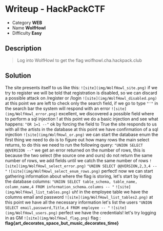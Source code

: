 # **Writeup - HackPackCTF**

* Category **WEB** 
* Name **WolfHowl** 
* Difficulty **Easy**


## Description

> Log into WolfHowl to get the flag
>wolfhowl.cha.hackpack.club


## **Solution**

The site presents itself to us like this:
`![site](img/WolfHowl_site.png)`
if we try to register we will be told that registration is disabled, so we can discard a possible attack on /register or /login
`![site](img/WolfHowl_disabled.png)`
at this point we are left to check only the search field, if we go to type `"'"` in the search bar the system will respond with an error
`![site](img/WolfHowl_error.png)`
excellent, we discovered a possible field where to perform a sql injection !
at this point we do a basic injection and see what happens:
`"OR 1=1 --"`
ok by forcing the field to True the site responds to us with all the artists in the database at this point we have confirmation of a sql injection
`![site](img/WolfHowl_or.png)`
we can start the database enum
the first thing we need to do is to figure out how many rows the main select returns, to do this we need to run the following query: 
`"UNION SELECT @@VERSION --"`
we get an error returned on the number of rows, this is because the two select (the source one and ours) do not return the same number of rows, we add fields until we catch the same number of rows
`![site](img/WolfHowl_select_error.png)`
`"UNION SELECT @@VERSION,2,3,4 --"`
`![site](img/WolfHowl_select_enum_rows.png)`
perfect! now we can start gathering information about where the flag is storing, let's start by listing the database columns:
`"UNION SELECT table_schema, table_name, column_name,4 FROM information_schema.columns -- "`
`![site](img/WolfHowl_list_tables.png)`
uh! in the employee table we have the columns email and password
`![site](img/WolfHowl_list_tables2.png)`
at this point we have all the necessary information let's list the users
`"UNION SELECT email,password,Title,4 FROM employee -- "`
`![site](img/WolfHowl_users.png)`
perfect we have the credentials! 
let's try logging in as GM
`![site](img/WolfHowl_flag.png)`
flag : **flag{art_decorates_space_but_music_decorates_time}**
